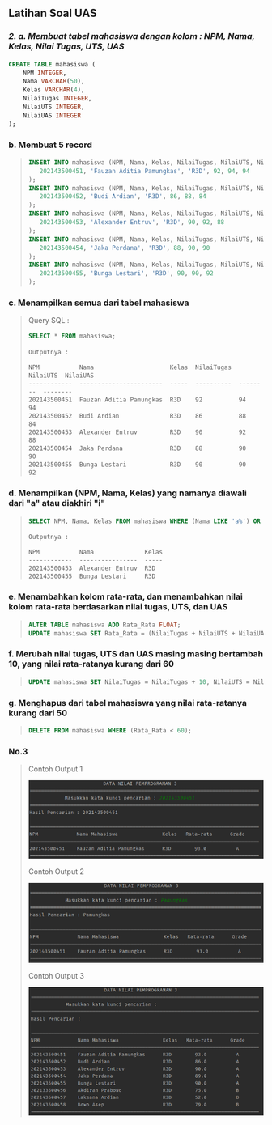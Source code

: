 ## Latihan Soal UAS

### *2. a. Membuat tabel mahasiswa dengan kolom : NPM, Nama, Kelas, Nilai Tugas, UTS, UAS*
```sql
CREATE TABLE mahasiswa (
    NPM INTEGER,
    Nama VARCHAR(50),
    Kelas VARCHAR(4),
    NilaiTugas INTEGER,
    NilaiUTS INTEGER,
    NilaiUAS INTEGER
);
```



### b. Membuat 5 record
>
> ```sql
> INSERT INTO mahasiswa (NPM, Nama, Kelas, NilaiTugas, NilaiUTS, NilaiUAS) VALUES (
>    202143500451, 'Fauzan Aditia Pamungkas', 'R3D', 92, 94, 94
> );
> INSERT INTO mahasiswa (NPM, Nama, Kelas, NilaiTugas, NilaiUTS, NilaiUAS) VALUES (
>    202143500452, 'Budi Ardian', 'R3D', 86, 88, 84
> );
> INSERT INTO mahasiswa (NPM, Nama, Kelas, NilaiTugas, NilaiUTS, NilaiUAS) VALUES (
>    202143500453, 'Alexander Entruv', 'R3D', 90, 92, 88
> );
> INSERT INTO mahasiswa (NPM, Nama, Kelas, NilaiTugas, NilaiUTS, NilaiUAS) VALUES (
>    202143500454, 'Jaka Perdana', 'R3D', 88, 90, 90
> );
> INSERT INTO mahasiswa (NPM, Nama, Kelas, NilaiTugas, NilaiUTS, NilaiUAS) VALUES (
>    202143500455, 'Bunga Lestari', 'R3D', 90, 90, 92
> );
>
> ```

### c. Menampilkan semua dari tabel mahasiswa
> Query SQL :
> ``` sql
> SELECT * FROM mahasiswa;
> ```
>
> `Outputnya :`
> ```
> NPM           Nama                     Kelas  NilaiTugas  NilaiUTS  NilaiUAS
> ------------  -----------------------  -----  ----------  --------  --------
> 202143500451  Fauzan Aditia Pamungkas  R3D    92          94        94
> 202143500452  Budi Ardian              R3D    86          88        84
> 202143500453  Alexander Entruv         R3D    90          92        88
> 202143500454  Jaka Perdana             R3D    88          90        90
> 202143500455  Bunga Lestari            R3D    90          90        92
> ```

### d. Menampilkan (NPM, Nama, Kelas) yang namanya diawali dari "a" atau diakhiri "i"

> ``` sql
> SELECT NPM, Nama, Kelas FROM mahasiswa WHERE (Nama LIKE 'a%') OR (Nama LIKE '%i');
> ```
>
> `Outputnya : `
>
> ```
> NPM           Nama              Kelas
> ------------  ----------------  -----
> 202143500453  Alexander Entruv  R3D
> 202143500455  Bunga Lestari     R3D
> ```

### e. Menambahkan kolom rata-rata, dan menambahkan nilai kolom rata-rata berdasarkan nilai tugas, UTS, dan UAS
> ```sql
> ALTER TABLE mahasiswa ADD Rata_Rata FLOAT;
> UPDATE mahasiswa SET Rata_Rata = (NilaiTugas + NilaiUTS + NilaiUAS) / 3;
> ```

### f. Merubah nilai tugas, UTS dan UAS masing masing bertambah 10, yang nilai rata-ratanya kurang dari 60
> ```sql
> UPDATE mahasiswa SET NilaiTugas = NilaiTugas + 10, NilaiUTS = NilaiUTS + 10, NilaiUAS = NilaiUAS + 10 WHERE Rata_Rata < 60;
> ```

### g. Menghapus dari tabel mahasiswa yang nilai rata-ratanya kurang dari 50
> ```sql
> DELETE FROM mahasiswa WHERE (Rata_Rata < 60);
> ```

### No.3 
> Contoh Output 1
> 
> ![Contoh 1](sample%20output/3_1.png?raw=true)
> 
> Contoh Output 2
> 
> ![Contoh 1](sample%20output/3_2.png?raw=true)
> 
> Contoh Output 3
> 
> ![Contoh 1](sample%20output/3_3.png?raw=true)